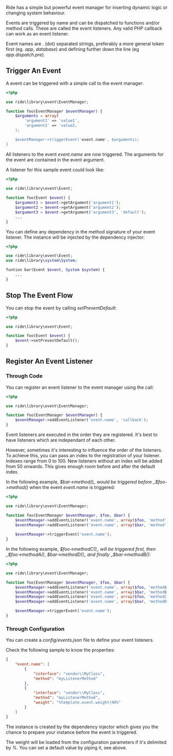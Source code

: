 Ride has a simple but powerful event manager for inserting dynamic logic or changing system behaviour.

Events are triggered by name and can be dispatched to functions and/or method calls. 
These are called the event listeners. Any valid PHP callback can work as an event listener.

Event names are _._ (dot) separated strings, preferably a more general token first (eg. _app_, _database_) and defining further down the line (eg _app.dispatch.pre_).

## Trigger An Event

A event can be triggered with a simple call to the event manager:

```php
<?php 

use ride\library\event\EventManager;

function foo(EventManager $eventManager) {    
    $arguments = array(
        'argument1' => 'value1',
        'argument2' => 'value2,
    );

    $eventManager->triggerEvent('event.name', $arguments);
}
```
    
All listeners to the event _event.name_ are now triggered. 
The arguments for the event are contained in the event argument. 

A listener for this sample event could look like:

```php
<?php
 
use ride\library\event\Event;

function foo(Event $event) {
    $argument1 = $event->getArgument('argument1');
    $argument2 = $event->getArgument('argument2');
    $argument3 = $event->getArgument('argument3', 'default');
    ...
}
```
    
You can define any dependency in the method signature of your event listener.
The instance will be injected by the dependency injector:

```php
<?php

use ride\library\event\Event;    
use ride\library\system\System;

funtion bar(Event $event, System $system) {
    ...
}
```
    
## Stop The Event Flow

You can stop the event by calling _setPreventDefault_:

```php
<?php

use ride\library\event\Event;

function foo(Event $event) {
    $event->setPreventDefault();
}
```
    
## Register An Event Listener

### Through Code

You can register an event listener to the event manager using the call:

```php
<?php

use ride\library\event\EventManager;

function foo(EventManager $eventManager) {
    $eventManager->addEventListener('event.name', 'callback');
}
```

Event listeners are executed in the order they are registered. 
It's best to have listeners which are independant of each other.

However, sometimes it's interesting to influence the order of the listeners.
To achieve this, you can pass an index to the registration of your listener. 
Indexes range from 0 to 100. 
New listeners without an index will be added from 50 onwards.
This gives enough room before and after the default index.

In the following example, _$bar->method()_ would be triggered before _$foo->method()_ when the event _event.name_ is triggered:

```php
<?php

use ride\library\event\EventManager;

function foo(EventManager $eventManager, $foo, $bar) {
    $eventManager->addEventListener('event.name', array($foo, 'method'));
    $eventManager->addEventListener('event.name', array($bar, 'method'), 10);
    
    $eventManager->triggerEvent('event.name');
}
```
    
In the following example, _$foo->methodC()_ will be triggered first, then _$foo->methodA()_, _$bar->methodD()_ and finally _$bar->methodB()_:

```php
<?php

use ride\library\event\EventManager;

function foo(EventManager $eventManager, $foo, $bar) {
    $eventManager->addEventListener('event.name', array($foo, 'methodA'));
    $eventManager->addEventListener('event.name', array($bar, 'methodB'), 70);
    $eventManager->addEventListener('event.name', array($foo, 'methodC'), 10);
    $eventManager->addEventListener('event.name', array($bar, 'methodD'));

    $eventManager->triggerEvent('event.name');
}
```
    
### Through Configuration

You can create a _config/events.json_ file to define your event listeners.

Check the following sample to know the properties:

```json
{
    "event.name": [
        {
            "interface": "vendor\\MyClass",
            "method": "myListenerMethod"
        },
        {
            "interface": "vendor\\MyClass",
            "method": "myListenerMethod",
            "weight": "%template.event.weight|90%"
        }
    ]
}
```

The instance is created by the dependency injector which gives you the chance to prepare your instance before the event is triggered.

The weight will be loaded from the configuration parameters if it's delimited by _%_.
You can set a default value by piping it, see above.
